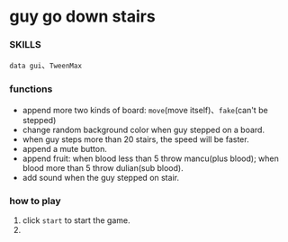 # guy go down stairs
### SKILLS
<code>data gui</code>、<code>TweenMax</code>
### functions
* append more two kinds of board: <code>move</code>(move itself)、<code>fake</code>(can't be stepped)
* change random background color when guy stepped on a board. 
* when guy steps more than 20 stairs, the speed will be faster.
* append a mute button. 
* append fruit: when blood less than 5 throw mancu(plus blood); when blood more than 5 throw dulian(sub blood).
* add sound when the guy stepped on stair. 
### how to play
1. click <code>start</code> to start the game. 
2. 

 
